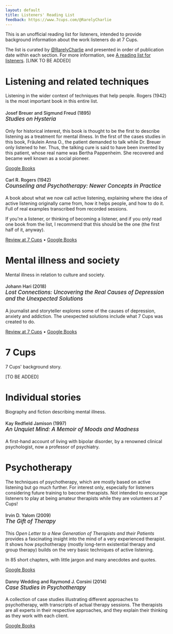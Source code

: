 ```yaml
---
layout: default
title: Listeners' Reading List
feedback: https://www.7cups.com/@RarelyCharlie
---
```

<style>h4 {font-weight: 500;} h4>em {display: block; font-size: 120%;}</style>
This is an unofficial reading list for listeners, intended to provide background information about the work listeners do at 7 Cups.

The list is curated by [@RarelyCharlie](https://www.7cups.com/@RarelyCharlie) and presented in order of publication date within each section. For more information, see [A reading list for listeners](#). \[LINK TO BE ADDED\]

# Listening and related techniques

Listening in the wider context of techniques that help people. Rogers (1942) is the most important book in this entire list.

#### Josef Breuer and Sigmund Freud (1895) _Studies on Hysteria_

Only for historical interest, this book is thought to be the first to describe listening as a treatment for mental illness. In the first of the cases studies in this book, Fräulein Anna O., the patient demanded to talk while Dr. Breuer only listened to her. Thus, the talking cure is said to have been invented by this patient, whose real name was Bertha Pappenheim. She recovered and became well known as a social pioneer.

[Google Books](https://books.google.com/books/about/Studies_On_Hysteria.html?id=AO_X3hZn5YwC)

#### Carl R. Rogers (1942) _Counseling and Psychotherapy: Newer Concepts in Practice_

A book about what we now call active listening, explaining where the idea of active listening originally came from, how it helps people, and how to do it. Full of real examples transcribed from recorded sessions. 

If you're a listener, or thinking of becoming a listener, and if you only read one book from the list, I recommend that this should be the one (the first half of it, anyway).

[Review at 7 Cups](# "TO BE ADDED") &bull; [Google Books](https://books.google.com/books?id=nbU4AAAAIAAJ)

# Mental illness and society

Mental illness in relation to culture and society.

#### Johann Hari (2018) _Lost Connections: Uncovering the Real Causes of Depression and the Unexpected Solutions_

A journalist and storyteller explores some of the causes of depression, anxiety and addiction. The unexpected solutions include what 7 Cups was created to do.

[Review at 7 Cups](# "TO BE ADDED") &bull; [Google Books](https://books.google.com/books?id=WIg2DwAAQBAJ)

# 7 Cups

7 Cups' background story.

\[TO BE ADDED\]

# Individual stories

Biography and fiction describing mental illness.

#### Kay Redfield Jamison (1997) _An Unquiet Mind: A Memoir of Moods and Madness_

A first-hand account of living with bipolar disorder, by a renowned clinical psychologist, now a professor of psychiatry.

# Psychotherapy

The techniques of psychotherapy, which are mostly based on active listening but go much further. For interest only, especially for listeners considering future training to become therapists. Not intended to encourage listeners to play at being amateur therapists while they are volunteers at 7 Cups!

#### Irvin D. Yalom (2009) _The Gift of Therapy_

This _Open Letter to a New Generation of Therapists and their Patients_ provides a fascinating insight into the mind of a very experienced therapist. It shows how psychotherapy (mostly long-term existential therapy and group therapy) builds on the very basic techniques of active listening.

In 85 short chapters, with little jargon and many anecdotes and quotes.

[Google Books](https://books.google.com/books/about/The_Gift_of_Therapy.html?id=yEnodbQ-u3MC)

#### Danny Wedding and Raymond J. Corsini (2014) _Case Studies in Psychotherapy_

A collection of case studies illustrating different approaches to psychotherapy, with transcripts of actual therapy sessions. The therapists are all experts in their respective approaches, and they explain their thinking as they work with each client.

[Google Books](https://books.google.com/books?id=R8rZbvAnpnoC)


